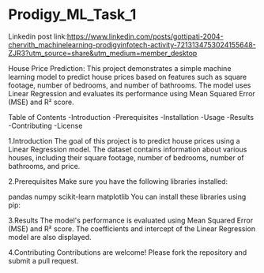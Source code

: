 # Prodigy_ML_Task_1
Linkedin post link:https://www.linkedin.com/posts/gottipati-2004-chervith_machinelearning-prodigyinfotech-activity-7213134753024155648-ZJR3?utm_source=share&utm_medium=member_desktop


House Price Prediction:
This project demonstrates a simple machine learning model to predict house prices based on features such as square footage, number of bedrooms, and number of bathrooms. The model uses Linear Regression and evaluates its performance using Mean Squared Error (MSE) and R² score.

Table of Contents
-Introduction
-Prerequisites
-Installation
-Usage
-Results
-Contributing
-License

1.Introduction
The goal of this project is to predict house prices using a Linear Regression model. The dataset contains information about various houses, including their square footage, number of bedrooms, number of bathrooms, and price.

2.Prerequisites
Make sure you have the following libraries installed:

pandas
numpy
scikit-learn
matplotlib
You can install these libraries using pip:

3.Results
The model's performance is evaluated using Mean Squared Error (MSE) and R² score. The coefficients and intercept of the Linear Regression model are also displayed.

4.Contributing
Contributions are welcome! Please fork the repository and submit a pull request.

